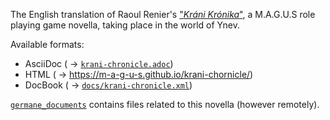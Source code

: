 The English translation of Raoul Renier's ["_Kráni Krónika_"](./germane_documents/02_-_Raoul_Renier_-_Krani-Kronika.pdf), a M.A.G.U.S role playing game novella, taking place in the world of Ynev.

Available formats:
+ AsciiDoc ( -> [`krani-chronicle.adoc`](./krani-chronicle.adoc))
+ HTML ( -> https://m-a-g-u-s.github.io/krani-chornicle/)
+ DocBook ( -> [`docs/krani-chronicle.xml`](./docs/krani-chronicle.xml))

[`germane_documents`](./germane_documents/) contains files related to this novella (however remotely).
